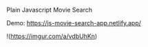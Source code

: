 Plain Javascript Movie Search

Demo: https://js-movie-search-app.netlify.app/

!(https://imgur.com/a/vdbUhKn)